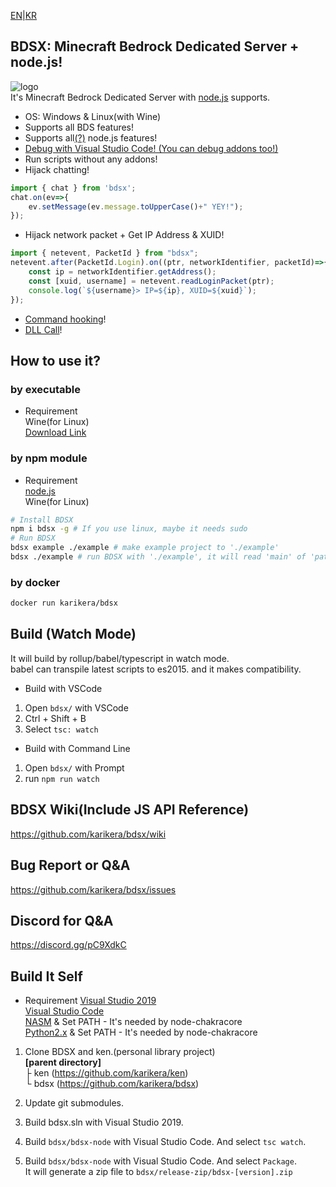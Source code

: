 [EN](README.md)|[KR](README.ko.md)

## BDSX: Minecraft Bedrock Dedicated Server + node.js!
![logo](icon.png)  
It's Minecraft Bedrock Dedicated Server with [node.js](https://nodejs.org/) supports.  
* OS: Windows & Linux(with Wine)
* Supports all BDS features!
* Supports all[(?)](https://github.com/karikera/bdsx/wiki/Available-NPM-Modules) node.js features!
* [Debug with Visual Studio Code! (You can debug addons too!)](https://github.com/karikera/bdsx/wiki/Debug-with-VSCode)
* Run scripts without any addons!
* Hijack chatting!
```ts
import { chat } from 'bdsx';
chat.on(ev=>{
    ev.setMessage(ev.message.toUpperCase()+" YEY!");
});
```
* Hijack network packet + Get IP Address & XUID!
```ts
import { netevent, PacketId } from "bdsx";
netevent.after(PacketId.Login).on((ptr, networkIdentifier, packetId)=>{
    const ip = networkIdentifier.getAddress();
    const [xuid, username] = netevent.readLoginPacket(ptr);
    console.log(`${username}> IP=${ip}, XUID=${xuid}`);
});
```
* [Command hooking](https://github.com/karikera/bdsx/wiki/Command-Hooking)!
* [DLL Call](https://github.com/karikera/bdsx/wiki/Call-DLL-Directly)!

## How to use it?
### by executable
* Requirement  
Wine(for Linux)  
[Download Link](https://github.com/karikera/bdsx/releases/latest)

### by npm module
* Requirement  
[node.js](https://nodejs.org/)  
Wine(for Linux)  
```sh
# Install BDSX
npm i bdsx -g # If you use linux, maybe it needs sudo 
# Run BDSX
bdsx example ./example # make example project to './example'
bdsx ./example # run BDSX with './example', it will read 'main' of 'path/package.json
```

### by docker
```sh
docker run karikera/bdsx
```

## Build (Watch Mode)
It will build by rollup/babel/typescript in watch mode.  
babel can transpile latest scripts to es2015. and it makes compatibility.

* Build with VSCode
1. Open `bdsx/` with VSCode
2. Ctrl + Shift + B
3. Select `tsc: watch`

* Build with Command Line
1. Open `bdsx/` with Prompt
2. run `npm run watch`

## BDSX Wiki(Include JS API Reference)
https://github.com/karikera/bdsx/wiki

## Bug Report or Q&A
https://github.com/karikera/bdsx/issues

## Discord for Q&A
https://discord.gg/pC9XdkC

## Build It Self
* Requirement
[Visual Studio 2019](https://visualstudio.microsoft.com/)  
[Visual Studio Code](https://code.visualstudio.com/)  
[NASM](https://www.nasm.us/) & Set PATH - It's needed by node-chakracore  
[Python2.x](https://www.python.org/downloads/release/python-2718/) & Set PATH - It's needed by node-chakracore  

1. Clone BDSX and ken.(personal library project)  
**[parent directory]**  
├ ken (https://github.com/karikera/ken)  
└ bdsx (https://github.com/karikera/bdsx)  

2. Update git submodules.

3. Build bdsx.sln with Visual Studio 2019.

4. Build `bdsx/bdsx-node` with Visual Studio Code. And select `tsc watch`.

5. Build `bdsx/bdsx-node` with Visual Studio Code. And select `Package`.  
 It will generate a zip file to `bdsx/release-zip/bdsx-[version].zip`
